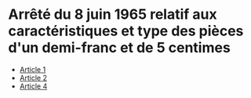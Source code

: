 # Arrêté du 8 juin 1965 relatif aux caractéristiques et type des pièces d'un demi-franc et de 5 centimes

- [Article 1](article-1.md)
- [Article 2](article-2.md)
- [Article 4](article-4.md)
